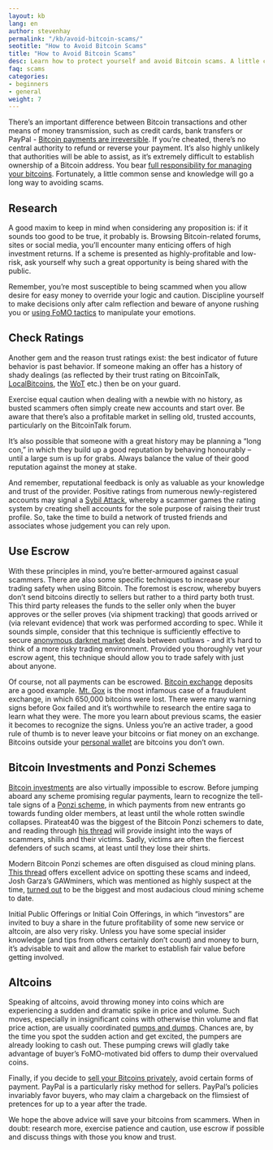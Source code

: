 ```yaml
---
layout: kb
lang: en
author: stevenhay
permalink: "/kb/avoid-bitcoin-scams/"
seotitle: "How to Avoid Bitcoin Scams"
title: "How to Avoid Bitcoin Scams"
desc: Learn how to protect yourself and avoid Bitcoin scams. A little common sense and knowledge will go a long way.
faq: scams
categories: 
- beginners
- general
weight: 7
---
```

There’s an important difference between Bitcoin transactions and other means of money transmission, such as credit cards, bank transfers or PayPal - [Bitcoin payments are irreversible](/kb/how-does-bitcoin-work/). If you’re cheated, there’s no central authority to refund or reverse your payment. It’s also highly unlikely that authorities will be able to assist, as it’s extremely difficult to establish ownership of a Bitcoin address. You bear [full responsibility for managing your bitcoins](/kb/how-to-store-and-protect-bitcoins/). Fortunately, a little common sense and knowledge will go a long way to avoiding scams.

## Research
A good maxim to keep in mind when considering any proposition is: if it sounds too good to be true, it probably is. Browsing Bitcoin-related forums, sites or social media, you’ll encounter many enticing offers of high investment returns. If a scheme is presented as highly-profitable and low-risk, ask yourself why such a great opportunity is being shared with the public. 

Remember, you’re most susceptible to being scammed when you allow desire for easy money to override your logic and caution. Discipline yourself to make decisions only after calm reflection and beware of anyone rushing you or [using FoMO tactics](https://en.wikipedia.org/wiki/Fear_of_missing_out) to manipulate your emotions. 

## Check Ratings
Another gem and the reason trust ratings exist: the best indicator of future behavior is past behavior. If someone making an offer has a history of shady dealings (as reflected by their trust rating on BitcoinTalk, [LocalBitcoins](/exchanges/localbitcoins/), the [WoT](https://bitcoin-otc.com/trust.php) etc.) then be on your guard. 

Exercise equal caution when dealing with a newbie with no history, as busted scammers often simply create new accounts and start over. Be aware that there’s also a profitable market in selling old, trusted accounts, particularly on the BitcoinTalk forum. 

It’s also possible that someone with a great history may be planning a “long con,” in which they build up a good reputation by behaving honourably – until a large sum is up for grabs. Always balance the value of their good reputation against the money at stake. 

And remember, reputational feedback is only as valuable as your knowledge and trust of the provider. Positive ratings from numerous newly-registered accounts may signal a [Sybil Attack](https://en.wikipedia.org/wiki/Sybil_attack), whereby a scammer games the rating system by creating shell accounts for the sole purpose of raising their trust profile. So, take the time to build a network of trusted friends and associates whose judgement you can rely upon.  

## Use Escrow
With these principles in mind, you’re better-armoured against casual scammers. There are also some specific techniques to increase your trading safety when using Bitcoin. The foremost is escrow, whereby buyers don’t send bitcoins directly to sellers but rather to a third party both trust. This third party releases the funds to the seller only when the buyer approves or the seller proves (via shipment tracking) that goods arrived or (via relevant evidence) that work was performed according to spec. While it sounds simple, consider that this technique is sufficiently effective to secure [anonymous darknet market](https://en.wikipedia.org/wiki/Darknet_market) deals between outlaws - and it’s hard to think of a more risky trading environment. Provided you thoroughly vet your escrow agent, this technique should allow you to trade safely with just about anyone.

Of course, not all payments can be escrowed. [Bitcoin exchange](/exchanges/) deposits are a good example. [Mt. Gox](https://en.wikipedia.org/wiki/Mt._Gox) is the most infamous case of a fraudulent exchange, in which 650,000 bitcoins were lost. There were many warning signs before Gox failed and it’s worthwhile to research the entire saga to learn what they were. The more you learn about previous scams, the easier it becomes to recognize the signs. Unless you’re an active trader, a good rule of thumb is to never leave your bitcoins or fiat money on an exchange. Bitcoins outside your [personal wallet](/wallets/) are bitcoins you don’t own.
 
## Bitcoin Investments and Ponzi Schemes 
[Bitcoin investments](/kb/investing-in-bitcoin/) are also virtually impossible to escrow. Before jumping aboard any scheme promising regular payments, learn to recognize the tell-tale signs of a [Ponzi scheme](http://www.forbes.com/2010/06/09/madoff-starr-scam-investment-fraud-personal-finance-10-warning-signs-ponzi_slide.html), in which payments from new entrants go towards funding older members, at least until the whole rotten swindle collapses. Pirateat40 was the biggest of the Bitcoin Ponzi schemers to date, and reading through [his thread](https://bitcointalk.org/index.php?topic=50822.0) will provide insight into the ways of scammers, shills and their victims. Sadly, victims are often the fiercest defenders of such scams, at least until they lose their shirts. 

Modern Bitcoin Ponzi schemes are often disguised as cloud mining plans. [This thread](https://bitcointalk.org/index.php?topic=860400.0) offers excellent advice on spotting these scams and indeed, Josh Garza’s GAWminers, which was mentioned as highly suspect at the time, [turned out](https://99bitcoins.com/gaw-miners-fraud/) to be the biggest and most audacious cloud mining scheme to date. 

Initial Public Offerings or Initial Coin Offerings, in which “investors” are invited to buy a share in the future profitability of some new service or altcoin, are also very risky. Unless you have some special insider knowledge (and tips from others certainly don’t count) and money to burn, it’s advisable to wait and allow the market to establish fair value before getting involved. 

## Altcoins 
Speaking of altcoins, avoid throwing money into coins which are experiencing a sudden and dramatic spike in price and volume. Such moves, especially in insignificant coins with otherwise thin volume and flat price action, are usually coordinated [pumps and dumps](https://www.cryptocoinsnews.com/pump-dump-know-signs-trading-altcoins/). Chances are, by the time you spot the sudden action and get excited, the pumpers are already looking to cash out. These pumping crews will gladly take advantage of buyer’s FoMO-motivated bid offers to dump their overvalued coins. 

Finally, if you decide to [sell your Bitcoins privately](/kb/how-to-sell-bitcoin/), avoid certain forms of payment. PayPal is a particularly risky method for sellers. PayPal’s policies invariably favor buyers, who may claim a chargeback on the flimsiest of pretences for up to a year after the trade. 

We hope the above advice will save your bitcoins from scammers. When in doubt: research more, exercise patience and caution, use escrow if possible and discuss things with those you know and trust. 
